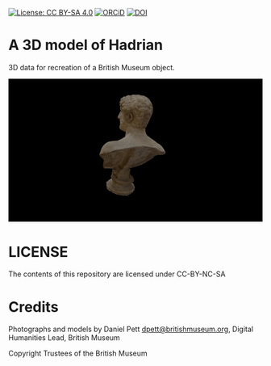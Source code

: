 
[![License: CC BY-SA 4.0](https://img.shields.io/badge/License-CC%20BY--SA%204.0-lightgrey.svg)](http://creativecommons.org/licenses/by-sa/4.0/) 
[![ORCiD](https://img.shields.io/badge/ORCiD-0000--0002--0246--2335-green.svg)](http://orcid.org/0000-0002-0246-2335)
[![DOI](https://zenodo.org/badge/102106238.svg)](https://zenodo.org/badge/latestdoi/102106238)


# A 3D model of Hadrian

3D data for recreation of a British Museum object.

![](hadrian.gif)

# LICENSE
The contents of this repository are licensed under CC-BY-NC-SA

# Credits

Photographs and models by Daniel Pett <dpett@britishmuseum.org>, Digital Humanities Lead, British Museum

Copyright Trustees of the British Museum
